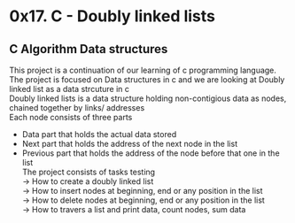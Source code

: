 # 0x17. C - Doubly linked lists  
## C Algorithm Data structures  
This project is a continuation of our learning of c programming language.  
The project is focused on Data structures in c and we are looking at Doubly linked list as a data strcuture in c  
Doubly linked lists is a data structure holding non-contigious data as nodes, chained together by links/ addresses  
Each node consists of three parts  
- Data part that holds the actual data stored  
- Next part that holds the address of the next node in the list  
- Previous part that holds the address of the node before that one in the list  
The project consists of tasks testing   
-> How to create a doubly linked list  
-> How to insert nodes at beginning, end or any position in the list  
-> How to delete nodes at beginning, end or any position in the list  
-> How to travers a list and print data, count nodes, sum data  

